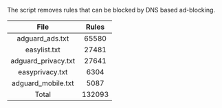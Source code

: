 The script removes rules that can be blocked by DNS based ad-blocking.


| File | Rules |
|:----:|:-----:|
| adguard_ads.txt | 65580 |
| easylist.txt | 27481 |
| adguard_privacy.txt | 27641 |
| easyprivacy.txt | 6304 |
| adguard_mobile.txt | 5087 |
| Total | 132093 |